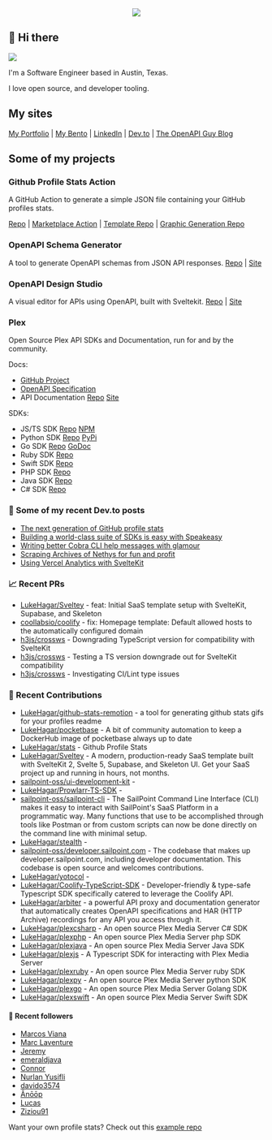 <div align="center">
   <img src="https://raw.githubusercontent.com/LukeHagar/github-stats-remotion/main/out/readme.gif">
</div>

## 👋 Hi there

<a href="https://hits.seeyoufarm.com"><img src="https://hits.seeyoufarm.com/api/count/incr/badge.svg?url=https%3A%2F%2Fgithub.com%2Flukehagar1212%2Fhit-counter&count_bg=%2384A1FF&title_bg=%23445DD3&icon=mocha.svg&icon_color=%23E7E7E7&title=Views&edge_flat=false"/></a>

I'm a Software Engineer based in Austin, Texas.

I love open source, and developer tooling.


## My sites
[My Portfolio](https://lukehagar.com/) | [My Bento](https://bento.me/lukehagar) | [LinkedIn](https://www.linkedin.com/in/lukehagar/) | [Dev.to](https://dev.to/lukehagar) | [The OpenAPI Guy Blog](https://openapiguy.dev)

## Some of my projects

### Github Profile Stats Action

A GitHub Action to generate a simple JSON file containing your GitHub profiles stats.

[Repo](https://github.com/LukeHagar/stats-action) | [Marketplace Action](https://github.com/marketplace/actions/profile-stats) | [Template Repo](https://github.com/LukeHagar/stats) | [Graphic Generation Repo](https://github.com/LukeHagar/github-stats-remotion)

### OpenAPI Schema Generator

A tool to generate OpenAPI schemas from JSON API responses.
[Repo](https://github.com/LukeHagar/openapi-definition-generator/) | [Site](https://oas-def-gen.lukehagar.com)

### OpenAPI Design Studio

A visual editor for APIs using OpenAPI, built with Sveltekit.
[Repo](https://github.com/LukeHagar/OpenAPI.gg) | [Site](https://openapi.gg)

### Plex

Open Source Plex API SDKs and Documentation, run for and by the community.

Docs:
- [GitHub Project](https://github.com/users/LukeHagar/projects/3)
- [OpenAPI Specification](https://github.com/LukeHagar/plex-api-spec)
- API Documentation [Repo](https://github.com/LukeHagar/plex-mintlify-docs) [Site](https://plexapi.dev)

SDKs:
- JS/TS SDK [Repo](https://github.com/LukeHagar/plexjs) [NPM](https://www.npmjs.com/package/@lukehagar/plexjs)
- Python SDK [Repo](https://github.com/LukeHagar/plexpy) [PyPi](https://pypi.org/project/plex-api-client/)
- Go SDK [Repo](https://github.com/LukeHagar/plexgo) [GoDoc](https://pkg.go.dev/github.com/LukeHagar/plexgo)
- Ruby SDK [Repo](https://github.com/LukeHagar/plexruby)
- Swift SDK [Repo](https://github.com/LukeHagar/plexswift)
- PHP SDK [Repo](https://github.com/LukeHagar/plexphp)
- Java SDK [Repo](https://github.com/LukeHagar/plexjava)
- C# SDK [Repo](https://github.com/LukeHagar/plexcsharp)


### 📜 Some of my recent Dev.to posts

- [The next generation of GitHub profile stats](https://dev.to/lukehagar/the-next-generation-of-github-profile-stats-1nh8)
- [Building a world-class suite of SDKs is easy with Speakeasy](https://dev.to/lukehagar/building-a-world-class-suite-of-sdks-is-easy-with-speakeasy-37ba)
- [Writing better Cobra CLI help messages with glamour](https://dev.to/lukehagar/writing-better-cobra-cli-help-messages-with-glamour-1525)
- [Scraping Archives of Nethys for fun and profit](https://dev.to/lukehagar/scraping-archives-of-nethys-for-fun-and-profit-3ll3)
- [Using Vercel Analytics with SvelteKit](https://dev.to/lukehagar/using-vercel-analytics-with-sveltekit-381j)

### 📈 Recent PRs

- [LukeHagar/Sveltey](https://github.com/LukeHagar/Sveltey/pull/1) - feat: Initial SaaS template setup with SvelteKit, Supabase, and Skeleton
- [coollabsio/coolify](https://github.com/coollabsio/coolify/pull/5716) - fix: Homepage template: Default allowed hosts to the automatically configured domain
- [h3js/crossws](https://github.com/h3js/crossws/pull/126) - Downgrading TypeScript version for compatibility with SvelteKit
- [h3js/crossws](https://github.com/h3js/crossws/pull/125) - Testing a TS version downgrade out for SvelteKit compatibility
- [h3js/crossws](https://github.com/h3js/crossws/pull/116) - Investigating CI/Lint type issues

### 👷 Recent Contributions

- [LukeHagar/github-stats-remotion](https://github.com/LukeHagar/github-stats-remotion) - a tool for generating github stats gifs for your profiles readme
- [LukeHagar/pocketbase](https://github.com/LukeHagar/pocketbase) - A bit of community automation to keep a DockerHub image of pocketbase always up to date
- [LukeHagar/stats](https://github.com/LukeHagar/stats) - Github Profile Stats
- [LukeHagar/Sveltey](https://github.com/LukeHagar/Sveltey) - A modern, production-ready SaaS template built with SvelteKit 2, Svelte 5, Supabase, and Skeleton UI. Get your SaaS project up and running in hours, not months.
- [sailpoint-oss/ui-development-kit](https://github.com/sailpoint-oss/ui-development-kit) - 
- [LukeHagar/Prowlarr-TS-SDK](https://github.com/LukeHagar/Prowlarr-TS-SDK) - 
- [sailpoint-oss/sailpoint-cli](https://github.com/sailpoint-oss/sailpoint-cli) - The SailPoint Command Line Interface (CLI) makes it easy to interact with SailPoint&#39;s SaaS Platform in a programmatic way. Many functions that use to be accomplished through tools like Postman or from custom scripts can now be done directly on the command line with minimal setup.
- [LukeHagar/stealth](https://github.com/LukeHagar/stealth) - 
- [sailpoint-oss/developer.sailpoint.com](https://github.com/sailpoint-oss/developer.sailpoint.com) - The codebase that makes up developer.sailpoint.com, including developer documentation. This codebase is open source and welcomes contributions.
- [LukeHagar/yotocol](https://github.com/LukeHagar/yotocol) - 
- [LukeHagar/Coolify-TypeScript-SDK](https://github.com/LukeHagar/Coolify-TypeScript-SDK) - Developer-friendly &amp; type-safe Typescript SDK specifically catered to leverage the Coolify API.
- [LukeHagar/arbiter](https://github.com/LukeHagar/arbiter) - a powerful API proxy and documentation generator that automatically creates OpenAPI specifications and HAR (HTTP Archive) recordings for any API you access through it.
- [LukeHagar/plexcsharp](https://github.com/LukeHagar/plexcsharp) - An open source Plex Media Server C# SDK
- [LukeHagar/plexphp](https://github.com/LukeHagar/plexphp) - An open source Plex Media Server php SDK
- [LukeHagar/plexjava](https://github.com/LukeHagar/plexjava) - An open source Plex Media Server Java SDK
- [LukeHagar/plexjs](https://github.com/LukeHagar/plexjs) - A Typescript SDK for interacting with Plex Media Server
- [LukeHagar/plexruby](https://github.com/LukeHagar/plexruby) - An open source Plex Media Server ruby SDK
- [LukeHagar/plexpy](https://github.com/LukeHagar/plexpy) - An open source Plex Media Server python SDK
- [LukeHagar/plexgo](https://github.com/LukeHagar/plexgo) - An open source Plex Media Server Golang SDK
- [LukeHagar/plexswift](https://github.com/LukeHagar/plexswift) - An open source Plex Media Server Swift SDK

#### 👯 Recent followers

- [Marcos Viana](https://github.com/Maarcosv99)
- [Marc Laventure](https://github.com/marclave)
- [Jeremy](https://github.com/pawjwp)
- [emeraldjava](https://github.com/emeraldjava)
- [Connor](https://github.com/Connor9994)
- [Nurlan Yusifli](https://github.com/yuskraft)
- [davido3574](https://github.com/davido3574)
- [Ânōōp](https://github.com/wardin)
- [Lucas](https://github.com/lulunac27a)
- [Ziziou91](https://github.com/Ziziou91)

Want your own profile stats? Check out this [example repo](https://github.com/LukeHagar/profile-stats)


